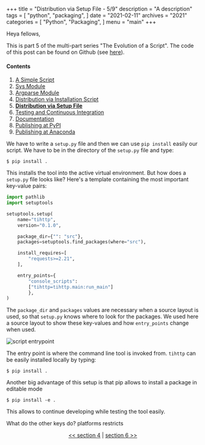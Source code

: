 +++
title = "Distribution via Setup File - 5/9"
description = "A description"
tags = [
    "python",
    "packaging",
]
date = "2021-02-11"
archives = "2021"
categories = [
    "Python",
    "Packaging",
]
menu = "main"
+++

Heya fellows,

This is part 5 of the multi-part series "The Evolution of a Script". The code of this post can be found on Github (see [here](https://github.com/NiklasTiede/tinyHTTPie/tree/5-Distributing-by-Setup-File)).

#### Contents

1. [A Simple Script](/2021/1-the-evolution-of-a-script)
2. [Sys Module](/2021/2-sys-module)
3. [Argparse Module](/2021/3-argparse-module/)
4. [Distribution via Installation Script](/2021/4-distribution-via-installation-script)
5. [**Distribution via Setup File**](/2021/5-distribution-via-setup-file)
6. [Testing and Continuous Integration](/2021/6-testing-and-continous-integration)
7. [Documentation](/2021/7-documentation)
8. [Publishing at PyPI](/2021/8-publishing-at-pypi)
9. [Publishing at Anaconda](/2021/9-publishing-at-anaconda)

We have to write a `setup.py` file and then we can use `pip install` easily our script. We have to be in the directory of the `setup.py` file and type:

```
$ pip install .
```

This installs the tool into the active virtual environment. But how does a `setup.py` file looks like? Here's a template containing the most important key-value pairs:

```python
import pathlib
import setuptools

setuptools.setup(
    name="tihttp",
    version="0.1.0",

    package_dir={"": "src"},
    packages=setuptools.find_packages(where="src"),

    install_requires=[
        "requests>=2.21",
    ],

    entry_points={
        "console_scripts":
        ["tihttp=tihttp.main:run_main"]
        },
)
```

The `package_dir` and `packages` values are necessary when a source layout is used, so that `setup.py` knows where to look for the packages. We used here a source layout to show these key-values and how `entry_points` change when used.

![script entrypoint](/img/script_entrypoint.png)

The entry point is where the command line tool is invoked from. `tihttp` can be easily installed locally by typing:

```
$ pip install .
```

Another big advantage of this setup is that pip allows to install a package in editable mode

```
$ pip install -e .
```

This allows to continue developing while testing the tool easily.

What do the other keys do?
platforms restricts

<div>
    <p align="center"><a href="/posts/4-distribution-via-installation-script"><< section 4</a> | <a href="/posts/6-testing-and-continous-integration">section 6 >></a> </p>
</div>
